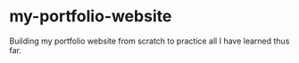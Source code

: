 # my-portfolio-website
Building my portfolio website from scratch to practice all I have learned thus far.
